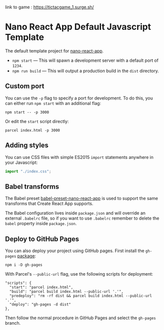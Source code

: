 link to game : https://tictacgame_1.surge.sh/

# Nano React App Default Javascript Template

The default template project for [nano-react-app](https://github.com/adrianmcli/nano-react-app).

- `npm start` — This will spawn a development server with a default port of `1234`.
- `npm run build` — This will output a production build in the `dist` directory.

## Custom port

You can use the `-p` flag to specify a port for development. To do this, you can either run `npm start` with an additional flag:

```
npm start -- -p 3000
```

Or edit the `start` script directly:

```
parcel index.html -p 3000
```

## Adding styles

You can use CSS files with simple ES2015 `import` statements anywhere in your Javascript:

```js
import "./index.css";
```

## Babel transforms

The Babel preset [babel-preset-nano-react-app](https://github.com/nano-react-app/babel-preset-nano-react-app) is used to support the same transforms that Create React App supports.

The Babel configuration lives inside `package.json` and will override an external `.babelrc` file, so if you want to use `.babelrc` remember to delete the `babel` property inside `package.json`.


## Deploy to GitHub Pages

You can also deploy your project using GitHub pages.
First install the `gh-pages` [package](https://github.com/tschaub/gh-pages):

`npm i -D gh-pages`

With Parcel's `--public-url` flag, use the following scripts for deployment:

```
"scripts": {
  "start": "parcel index.html",
  "build": "parcel build index.html --public-url '.'",
  "predeploy": "rm -rf dist && parcel build index.html --public-url '.'",
  "deploy": "gh-pages -d dist"
},
```

Then follow the normal procedure in GitHub Pages and select the `gh-pages` branch.
